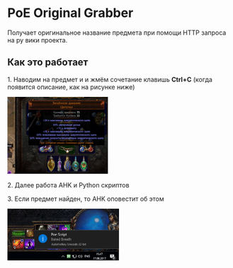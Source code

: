﻿# PoE Original Grabber
Получает оригинальное название предмета при помощи HTTP запроса на ру вики проекта.
<h2>Как это работает</h2>
<p>1. Наводим на предмет и и жмём сочетание клавишь <b>Ctrl+C</b> (когда появится описание, как на рисунке ниже) </p>

<img src="https://github.com/hiop/poegrabber/blob/master/img/ctrlc.PNG" height="45%" width="45%" >
<p>2. Далее работа AHK и Python скриптов</p>
<p>3. Если предмет найден, то AHK оповестит об этом</p>

<img src="https://github.com/hiop/poegrabber/blob/master/img/popup.PNG" height="50%" width="50%" >
